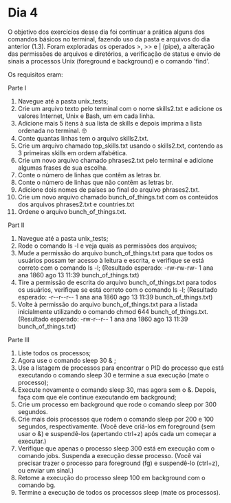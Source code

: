 # Dia 4

O objetivo dos exercícios desse dia foi continuar a prática alguns dos comandos básicos no terminal, fazendo uso da pasta e arquivos do dia anterior (1.3). Foram exploradas os operados >, >> e | (pipe), a alteração das permissões de arquivos e diretórios, a verificação de status e envio de sinais a processos Unix (foreground e background) e o comando 'find'.

Os requisitos eram:

Parte I
1. Navegue até a pasta unix_tests;
2. Crie um arquivo texto pelo terminal com o nome skills2.txt e adicione os valores Internet, Unix e Bash, um em cada linha.
3. Adicione mais 5 itens à sua lista de skills e depois imprima a lista ordenada no terminal. 🤓
4. Conte quantas linhas tem o arquivo skills2.txt.
5. Crie um arquivo chamado top_skills.txt usando o skills2.txt, contendo as 3 primeiras skills em ordem alfabética.
6. Crie um novo arquivo chamado phrases2.txt pelo terminal e adicione algumas frases de sua escolha.
7. Conte o número de linhas que contêm as letras br.
8. Conte o número de linhas que não contêm as letras br. 
9. Adicione dois nomes de países ao final do arquivo phrases2.txt.
10. Crie um novo arquivo chamado bunch_of_things.txt com os conteúdos dos arquivos phrases2.txt e countries.txt
11. Ordene o arquivo bunch_of_things.txt.

Part II
1. Navegue até a pasta unix_tests;
2. Rode o comando ls -l e veja quais as permissões dos arquivos;
3. Mude a permissão do arquivo bunch_of_things.txt para que todos os usuários possam ter acesso à leitura e escrita, e verifique se está correto com o comando ls -l; (Resultado esperado: -rw-rw-rw- 1 ana ana 1860 ago 13 11:39 bunch_of_things.txt)
4. Tire a permissão de escrita do arquivo bunch_of_things.txt para todos os usuários, verifique se está correto com o comando ls -l; (Resultado esperado: -r--r--r-- 1 ana ana 1860 ago 13 11:39 bunch_of_things.txt)
5. Volte à permissão do arquivo bunch_of_things.txt para a listada inicialmente utilizando o comando chmod 644 bunch_of_things.txt. (Resultado esperado: -rw-r--r-- 1 ana ana 1860 ago 13 11:39 bunch_of_things.txt)

Parte III
1. Liste todos os processos;
2. Agora use o comando sleep 30 & ;
3. Use a listagem de processos para encontrar o PID do processo que está executando o comando sleep 30 e termine a sua execução (mate o processo);
4. Execute novamente o comando sleep 30, mas agora sem o &. Depois, faça com que ele continue executando em background;
5. Crie um processo em background que rode o comando sleep por 300 segundos.
6. Crie mais dois processos que rodem o comando sleep por 200 e 100 segundos, respectivamente. (Você deve criá-los em foreground (sem usar o &) e suspendê-los (apertando ctrl+z) após cada um começar a executar.)
7. Verifique que apenas o processo sleep 300 está em execução com o comando jobs. Suspenda a execução desse processo. (Você vai precisar trazer o processo para foreground (fg) e suspendê-lo (ctrl+z), ou enviar um sinal.)
8. Retome a execução do processo sleep 100 em background com o comando bg.
9. Termine a execução de todos os processos sleep (mate os processos).
